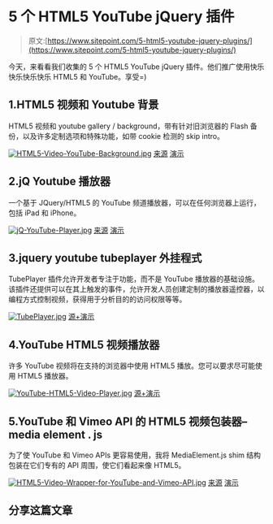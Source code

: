 # 5 个 HTML5 YouTube jQuery 插件

> 原文:[https://www.sitepoint.com/5-html5-youtube-jquery-plugins/](https://www.sitepoint.com/5-html5-youtube-jquery-plugins/)

今天，来看看我们收集的 5 个 HTML5 YouTube jQuery 插件。他们推广使用快乐快乐快乐快乐 HTML5 和 YouTube。享受=)

## 1.HTML5 视频和 Youtube 背景

HTML5 视频和 youtube gallery / background，带有针对旧浏览器的 Flash 备份，以及许多定制选项和特殊功能，如带 cookie 检测的 skip intro。

[![HTML5-Video-YouTube-Background.jpg](../Images/a18529b8c6372dea4d9e7690cb924800.png)](http://codecanyon.net/item/html5-video-youtube-background/1555660?ref=sdeering) 
[来源](http://codecanyon.net/item/html5-video-youtube-background/1555660?ref=sdeering) [演示](http://www.interactivepixel.net/ccVideoBgLY/index_singleLocal.html)

## 2.jQ Youtube 播放器

一个基于 JQuery/HTML5 的 YouTube 频道播放器，可以在任何浏览器上运行，包括 iPad 和 iPhone。

[![jQ-YouTube-Player.jpg](../Images/324940ade02ac132401601755cb1fb01.png)](https://code.google.com/p/jq-youtube-player/) 
[来源](https://code.google.com/p/jq-youtube-player/) [演示](https://jsfiddle.net/SimoneGianni/NmvA9/)

## 3.jquery youtube tubeplayer 外挂程式

TubePlayer 插件允许开发者专注于功能，而不是 YouTube 播放器的基础设施。该插件还提供可以在其上触发的事件，允许开发人员创建定制的播放器遥控器，以编程方式控制视频，获得用于分析目的的访问权限等等。

[![TubePlayer.jpg](../Images/d4b59d8678e0625f748c51ece69e91ef.png)](http://www.tikku.com/jquery-youtube-tubeplayer-plugin) 
[源+演示](http://www.tikku.com/jquery-youtube-tubeplayer-plugin)

## 4.YouTube HTML5 视频播放器

许多 YouTube 视频将在支持的浏览器中使用 HTML5 播放。您可以要求尽可能使用 HTML5 播放器。

[![YouTube-HTML5-Video-Player.jpg](../Images/6e937d014f59843dfc3d63c0c8a616b2.png)](http://www.youtube.com/html5) 
[源+演示](http://www.youtube.com/html5)

## 5.YouTube 和 Vimeo API 的 HTML5 视频包装器–media element . js

为了使 YouTube 和 Vimeo APIs 更容易使用，我将 MediaElement.js shim 结构包装在它们专有的 API 周围，使它们看起来像 HTML5。

[![HTML5-Video-Wrapper-for-YouTube-and-Vimeo-API.jpg](../Images/7836700f75830942db4ee0c3a1d9cfc2.png)](http://johndyer.name/html5-video-wrapper-for-youtube-and-vimeo-api-mediaelement-js/) 
[来源](http://johndyer.name/html5-video-wrapper-for-youtube-and-vimeo-api-mediaelement-js/) [演示](http://mediaelementjs.com/examples/?name=youtube)

## 分享这篇文章